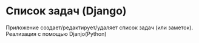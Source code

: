 # Список задач (Django)
Приложение создает/редактирует/удаляет список задач (или заметок).
Реализация с помощью Djanjo(Python)
